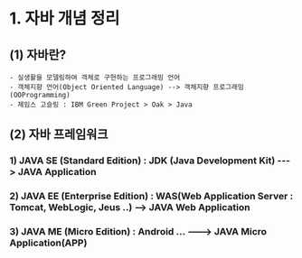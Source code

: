 # 1. 자바 개념 정리

## (1) 자바란?
	- 실생활을 모델링하여 객체로 구현하는 프로그래밍 언어
	- 객체지향 언어(Object Oriented Language) --> 객체지향 프로그래밍(OOProgramming)
	- 제임스 고슬링 : IBM Green Project > Oak > Java
	
## (2) 자바 프레임워크
### 1) JAVA SE (Standard Edition) : JDK (Java Development Kit) ---> JAVA Application
### 2) JAVA EE (Enterprise Edition) : WAS(Web Application Server : Tomcat, WebLogic, Jeus ..) --> JAVA Web Application 
### 3) JAVA ME (Micro Edition) : Android ... ---> JAVA Micro Application(APP)